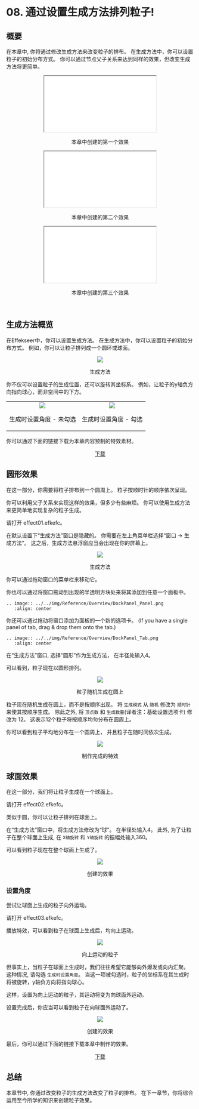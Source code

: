 ﻿# 08. 通过设置生成方法排列粒子!

## 概要

在本章中, 你将通过修改生成方法来改变粒子的排布。
在生成方法中，你可以设置粒子的初始分布方式。
你可以通过节点父子关系来达到同样的效果，但改变生成方法将更简单。


<div align="center" class='col-md-4'>
<iframe src='../../Sample/viewer_zh_CN.html#08_02_Sample/effect1.efk'></iframe>
<p>本章中创建的第一个效果</p>
</div>

<div align="center" class='col-md-4'>
<iframe src='../../Sample/viewer_zh_CN.html#08_02_Sample/effect2.efk'></iframe>
<p>本章中创建的第二个效果</p>
</div>


<div align="center"class='col-md-4'>
<iframe src='../../Sample/viewer_zh_CN.html#08_02_Sample/effect3.efk'></iframe>
<p>本章中创建的第三个效果</p>
</div>
&nbsp;

## 生成方法概览

在Effekseer中，你可以设置生成方法。
在生成方法中，你可以设置粒子的初始分布方式。
例如，你可以让粒子排列成一个圆环或球面。

<div align="center">
<img src="../../img/Tutorial/08_spawn_method.png">
<p>生成方法</p>
</div>

你不仅可以设置粒子的生成位置，还可以旋转其坐标系。
例如，让粒子的y轴负方向指向球心，而非空间中的下方。

<div align="center">
<table>
<tr>

<td>
<div align="center">
<img src="../../img/Tutorial/08_affect_no_angle.png">
<p>生成时设置角度 - 未勾选</p>
</div>
</td>

<td>
<div align="center">
<img src="../../img/Tutorial/08_affect_angle.png">
<p>生成时设置角度 - 勾选</p>
</div>
</td>

</tr>
</table>
</div>

<p>你可以通过下面的链接下载为本章内容预制的特效素材。</p>
<div align="center">
<p><a href = "../../Sample/08_01_Sample.zip">下载</a></p>
</div>

## 圆形效果

在这一部分，你需要将粒子排布到一个圆周上。
粒子按顺时针的顺序依次呈现。

你可以利用父子关系来实现这样的效果，但多少有些麻烦。
你可以使用生成方法来更简单地实现复杂的粒子生成。

请打开 effect01.efkefc。

在默认设置下“生成方法”窗口是隐藏的。
你需要在左上角菜单栏选择“窗口 -> 生成方法”。
这之后，生成方法悬浮窗应当会出现在你的屏幕上。

<div align="center">
<img src="../../img/Tutorial/08_spawn_en.png">
<p>生成方法</p>
</div>

你可以通过拖动窗口的菜单栏来移动它。

你也可以通过将窗口拖动到出现的半透明方块处来将其添加到任意一个面板中。

```eval_rst
.. image:: ../../img/Reference/Overview/DockPanel_Panel.png
   :align: center
```

你还可以通过拖动将窗口添加为面板的一个新的选项卡。
(If you have a single panel of tab, drag & drop them onto the tab.)

```eval_rst
.. image:: ../../img/Reference/Overview/DockPanel_Tab.png
   :align: center
```

在“生成方法”窗口, 选择“圆形”作为生成方法，
在半径处输入4。

可以看到，粒子现在以圆形排列。


<div align="center">
<img src="../../img/Tutorial/08_effect1_random.gif">
<p>粒子随机生成在圆上</p>
</div>

粒子现在随机生成在圆上，而不是按顺序出现。
将 ```生成模式``` 从 ```随机``` 修改为 ```顺时针``` 来使其按顺序生成。
除此之外, 将 ```顶点数``` 和 ```生成数量```(译者注：基础设置选项卡) 修改为 12。
这表示12个粒子将按顺序均匀分布在圆周上。

你可以看到粒子平均地分布在一个圆周上，
并且粒子在随时间依次生成。

<div align="center">
<img src="../../img/Tutorial/08_effect1.gif">
<p>制作完成的特效</p>
</div>

## 球面效果

在这一部分，我们将让粒子生成在一个球面上。

请打开 effect02.efkefc。

类似于圆，你可以让粒子排列在球面上。

在“生成方法”窗口中，将生成方法修改为“球”。
在半径处输入4。
此外, 为了让粒子在整个球面上生成, 在 ```X轴旋转``` 和 ```Y轴旋转``` 的振幅处输入360。

可以看到粒子现在在整个球面上生成了。

<div align="center">
<img src="../../img/Tutorial/08_effect2.gif">
<p>创建的效果</p>
</div>

### 设置角度

尝试让球面上生成的粒子向外运动。

请打开 effect03.efkefc。

播放特效，可以看到粒子在球面上生成后，均向上运动。

<div align="center">
<img src="../../img/Tutorial/08_effect3_start.gif">
<p>向上运动的粒子</p>
</div>

但事实上，当粒子在球面上生成时，我们往往希望它能够向外爆发或向内汇聚。
这种情况, 请勾选 ```生成时设置角度```。
当这一项被勾选时，粒子的坐标系在其生成时将被旋转，y轴负方向将指向球心。

这样，设置为向上运动的粒子，其运动将变为向球面外运动。

设置完成后，你应当可以看到粒子在向球面外运动了。


<div align="center">
<img src="../../img/Tutorial/08_effect3.gif">
<p>创建的效果</p>
</div>

最后，你可以通过下面的链接下载本章中制作的效果。

<div align="center">
<a href = "../../Sample/08_02_Sample.zip">下载</a>
</div>

## 总结

本章节中, 你通过改变粒子的生成方法改变了粒子的排布。
在下一章节，你将综合运用至今所学的知识来创建粒子效果。